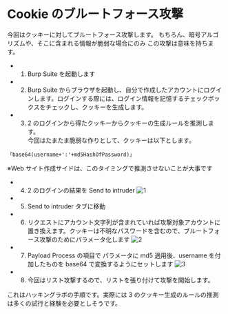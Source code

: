 # Cookie のブルートフォース攻撃

今回はクッキーに対してブルートフォース攻撃します。
もちろん、暗号アルゴリズムや、そこに含まれる情報が脆弱な場合にのみ
この攻撃は意味を持ちます。

- 1.  Burp Suite を起動します
- 2.  Burp Suite からブラウザを起動し、自分で作成したアカウントにログインします。ログインする際には、ログイン情報を記憶するチェックボックスをチェックし、クッキーを生成します。

- 3. 2 のログインから得たクッキーからクッキーの生成ルールを推測します。  
     今回はたまたま脆弱な作りとして、クッキーは以下とします。

```
「base64(username+':'+md5HashOfPassword)」
```

※Web サイト作成サイドは、このタイミングで推測させないことが大事です

- 4. 2 のログインの結果を Send to intruder
     ![1](https://github.com/pea-sys/Til/assets/49807271/16605448-bfce-4c51-ba9a-903156cb727c)
- 5. Send to intruder タブに移動
- 6. リクエストにアカウント文字列が含まれていれば攻撃対象アカウントに置き換えます。クッキーは不明なパスワードを含むので、ブルートフォース攻撃のためにパラメータ化します
     ![2](https://github.com/pea-sys/Til/assets/49807271/400f6fd4-bd14-40ca-aaa4-fd15f6c4af4a)
- 7. Payload Process の項目で パラメータに md5 適用後、username を付加したものを base64 で変換するようにセットします
     ![3](https://github.com/pea-sys/Til/assets/49807271/9973b325-1127-4818-8725-3c83a8fc238e)
- 8. 今回はリスト攻撃するので、リストを張り付けて攻撃を開始します。

これはハッキングラボの手順です。実際には 3 のクッキー生成のルールの推測は多くの試行と経験を必要としそうです。
